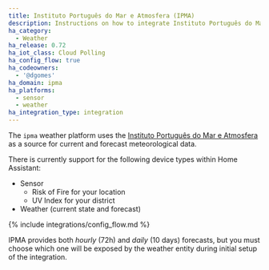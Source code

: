 ```yaml
---
title: Instituto Português do Mar e Atmosfera (IPMA)
description: Instructions on how to integrate Instituto Português do Mar e Atmosfera weather conditions into Home Assistant.
ha_category:
  - Weather
ha_release: 0.72
ha_iot_class: Cloud Polling
ha_config_flow: true
ha_codeowners:
  - '@dgomes'
ha_domain: ipma
ha_platforms:
  - sensor
  - weather
ha_integration_type: integration
---
```


The `ipma` weather platform uses the [Instituto Português do Mar e Atmosfera](https://www.ipma.pt/) as a source for current and forecast meteorological data.

There is currently support for the following device types within Home Assistant:

- Sensor
  - Risk of Fire for your location
  - UV Index for your district
- Weather (current state and forecast)

{% include integrations/config_flow.md %}

IPMA provides both *hourly* (72h) and *daily* (10 days) forecasts, but you must choose which one will be exposed by the weather entity during initial setup of the integration.
